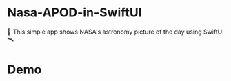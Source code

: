 # Nasa-APOD-in-SwiftUI
🚀 This simple app shows NASA's astronomy picture of the day using SwiftUI 🛰

# Demo
